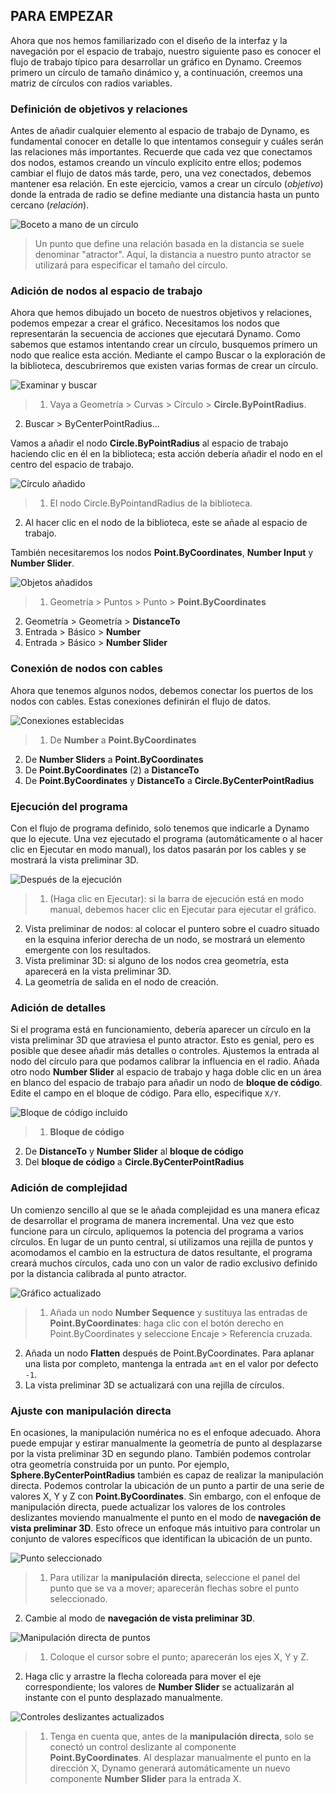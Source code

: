 

## PARA EMPEZAR

Ahora que nos hemos familiarizado con el diseño de la interfaz y la navegación por el espacio de trabajo, nuestro siguiente paso es conocer el flujo de trabajo típico para desarrollar un gráfico en Dynamo. Creemos primero un círculo de tamaño dinámico y, a continuación, creemos una matriz de círculos con radios variables.

### Definición de objetivos y relaciones

Antes de añadir cualquier elemento al espacio de trabajo de Dynamo, es fundamental conocer en detalle lo que intentamos conseguir y cuáles serán las relaciones más importantes. Recuerde que cada vez que conectamos dos nodos, estamos creando un vínculo explícito entre ellos; podemos cambiar el flujo de datos más tarde, pero, una vez conectados, debemos mantener esa relación. En este ejercicio, vamos a crear un círculo (*objetivo*) donde la entrada de radio se define mediante una distancia hasta un punto cercano (*relación*).

![Boceto a mano de un círculo](images/2-4/00-Hand-Sketch-of-Circle.png)

> Un punto que define una relación basada en la distancia se suele denominar "atractor". Aquí, la distancia a nuestro punto atractor se utilizará para especificar el tamaño del círculo.

### Adición de nodos al espacio de trabajo

Ahora que hemos dibujado un boceto de nuestros objetivos y relaciones, podemos empezar a crear el gráfico. Necesitamos los nodos que representarán la secuencia de acciones que ejecutará Dynamo. Como sabemos que estamos intentando crear un círculo, busquemos primero un nodo que realice esta acción. Mediante el campo Buscar o la exploración de la biblioteca, descubriremos que existen varias formas de crear un círculo.

![Examinar y buscar](images/2-4/01-BrowseAndSearch.png)

> 1. Vaya a Geometría > Curvas > Círculo > **Circle.ByPointRadius**.
2. Buscar > ByCenterPointRadius...

Vamos a añadir el nodo **Circle.ByPointRadius** al espacio de trabajo haciendo clic en él en la biblioteca; esta acción debería añadir el nodo en el centro del espacio de trabajo.

![Círculo añadido](images/2-4/02-CircleAdded.png)

> 1. El nodo Circle.ByPointandRadius de la biblioteca.
2. Al hacer clic en el nodo de la biblioteca, este se añade al espacio de trabajo.

También necesitaremos los nodos **Point.ByCoordinates**, **Number Input** y **Number Slider**.

![Objetos añadidos](images/2-4/03-NodesAdded.png)

> 1. Geometría > Puntos > Punto > **Point.ByCoordinates**
2. Geometría > Geometría > **DistanceTo**
3. Entrada > Básico > **Number**
4. Entrada > Básico > **Number Slider**

### Conexión de nodos con cables

Ahora que tenemos algunos nodos, debemos conectar los puertos de los nodos con cables. Estas conexiones definirán el flujo de datos.

![Conexiones establecidas](images/2-4/04-NodesConnected.png)

> 1. De **Number** a **Point.ByCoordinates**
2. De **Number Sliders** a **Point.ByCoordinates**
3. De **Point.ByCoordinates** (2) a **DistanceTo**
4. De **Point.ByCoordinates** y **DistanceTo** a **Circle.ByCenterPointRadius**

### Ejecución del programa

Con el flujo de programa definido, solo tenemos que indicarle a Dynamo que lo ejecute. Una vez ejecutado el programa (automáticamente o al hacer clic en Ejecutar en modo manual), los datos pasarán por los cables y se mostrará la vista preliminar 3D.

![Después de la ejecución](images/2-4/05-GraphExecuted.png)

> 1. (Haga clic en Ejecutar): si la barra de ejecución está en modo manual, debemos hacer clic en Ejecutar para ejecutar el gráfico.
2. Vista preliminar de nodos: al colocar el puntero sobre el cuadro situado en la esquina inferior derecha de un nodo, se mostrará un elemento emergente con los resultados.
3. Vista preliminar 3D: si alguno de los nodos crea geometría, esta aparecerá en la vista preliminar 3D.
4. La geometría de salida en el nodo de creación.

### Adición de detalles

Si el programa está en funcionamiento, debería aparecer un círculo en la vista preliminar 3D que atraviesa el punto atractor. Esto es genial, pero es posible que desee añadir más detalles o controles. Ajustemos la entrada al nodo del círculo para que podamos calibrar la influencia en el radio. Añada otro nodo **Number Slider** al espacio de trabajo y haga doble clic en un área en blanco del espacio de trabajo para añadir un nodo de **bloque de código**. Edite el campo en el bloque de código. Para ello, especifique ```X/Y```.

![Bloque de código incluido](images/2-4/06-CodeBlock.png)

> 1. **Bloque de código**
2. De **DistanceTo** y **Number Slider** al **bloque de código**
3. Del **bloque de código** a **Circle.ByCenterPointRadius**

### Adición de complejidad

Un comienzo sencillo al que se le añada complejidad es una manera eficaz de desarrollar el programa de manera incremental. Una vez que esto funcione para un círculo, apliquemos la potencia del programa a varios círculos. En lugar de un punto central, si utilizamos una rejilla de puntos y acomodamos el cambio en la estructura de datos resultante, el programa creará muchos círculos, cada uno con un valor de radio exclusivo definido por la distancia calibrada al punto atractor.

![Gráfico actualizado](images/2-4/07-AddingComplexity.png)

> 1. Añada un nodo **Number Sequence** y sustituya las entradas de **Point.ByCoordinates**: haga clic con el botón derecho en Point.ByCoordinates y seleccione Encaje > Referencia cruzada.
2. Añada un nodo **Flatten** después de Point.ByCoordinates. Para aplanar una lista por completo, mantenga la entrada ```amt``` en el valor por defecto ```-1```.
3. La vista preliminar 3D se actualizará con una rejilla de círculos.

### Ajuste con manipulación directa

En ocasiones, la manipulación numérica no es el enfoque adecuado. Ahora puede empujar y estirar manualmente la geometría de punto al desplazarse por la vista preliminar 3D en segundo plano. También podemos controlar otra geometría construida por un punto. Por ejemplo, **Sphere.ByCenterPointRadius** también es capaz de realizar la manipulación directa. Podemos controlar la ubicación de un punto a partir de una serie de valores X, Y y Z con **Point.ByCoordinates**. Sin embargo, con el enfoque de manipulación directa, puede actualizar los valores de los controles deslizantes moviendo manualmente el punto en el modo de **navegación de vista preliminar 3D**. Esto ofrece un enfoque más intuitivo para controlar un conjunto de valores específicos que identifican la ubicación de un punto.

![Punto seleccionado](images/2-4/08-SelectedPoint.png)

> 1. Para utilizar la **manipulación directa**, seleccione el panel del punto que se va a mover; aparecerán flechas sobre el punto seleccionado.
2. Cambie al modo de **navegación de vista preliminar 3D**.

![Manipulación directa de puntos](images/2-4/09-DirectPointManipulation.png)

> 1. Coloque el cursor sobre el punto; aparecerán los ejes X, Y y Z.
2. Haga clic y arrastre la flecha coloreada para mover el eje correspondiente; los valores de **Number Slider** se actualizarán al instante con el punto desplazado manualmente.

![Controles deslizantes actualizados](images/2-4/10-UpdatedSliders.png)

> 1. Tenga en cuenta que, antes de la **manipulación directa**, solo se conectó un control deslizante al componente **Point.ByCoordinates**. Al desplazar manualmente el punto en la dirección X, Dynamo generará automáticamente un nuevo componente **Number Slider** para la entrada X.

